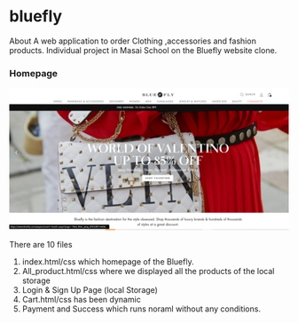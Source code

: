 # bluefly
About A web application to order Clothing ,accessories and fashion products. Individual project in Masai School on the Bluefly website clone.

### Homepage

![Bluefly](./bluefly.png)

There are 10 files

1. index.html/css which homepage of the Bluefly.
2. All_product.html/css where we displayed all the products of the local storage
3. Login & Sign Up Page (local Storage)
4. Cart.html/css has been dynamic
5. Payment and Success which runs noraml without any conditions.
